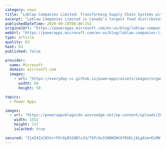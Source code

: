 ```yaml
---
category: news
title: "Loblaw Companies Limited: Transforming Supply Chain Systems with Microsoft Power Platform"
excerpt: "Loblaw Companies Limited is Canada’s largest food distributor and pharmacy leader, the developer of Canada’s top control brand portfolio and most beloved loyalty programs, and a champion for corporate social responsibility. The Supply Chain team used Microsoft Power Platform to rapidly deliver operational"
publishedDateTime: 2020-09-28T08:00:25Z
originalUrl: "https://powerapps.microsoft.com/en-us/blog/loblaw-companies-limited/"
webUrl: "https://powerapps.microsoft.com/en-us/blog/loblaw-companies-limited/"
type: article
quality: 63
heat: 63
published: false

provider:
  name: Microsoft
  domain: microsoft.com
  images:
    - url: "https://everyday-cc.github.io/powerapps/assets/images/organizations/microsoft.com-50x50.jpg"
      width: 50
      height: 50

topics:
  - Power Apps

images:
  - url: "https://powerappsblogscdn.azureedge.net/wp-content/uploads/2020/09/Loblaw_Banner.jpg"
    width: 1552
    height: 717
    isCached: true

secured: "ZjmI4ZxCQYo+rFOr8yB528BlxJU/75P/Go1CWBNIWt8fE6KLj6Lg8im+ELMNtwodFogaKru54NWuSVjABk7qn33wiHEUs/Qr6y59tjJsmYGE6OeUbbwbI0FcIloA1VheTNY68nPEAWYS/pcy0m8JZ+SUOmIecuo9NnLRnX2r6cPrv3AlNXuG+1zms7N2P6lzvUT7Aziq+rMRxqtO/LIuLmLJYNj3nuocJ25dLM9H/A/ha/OJ7J6JlR9xYc8fMHp97OzYcPkwL0HkXDU0L6/4r3DQoMp2fThsPPwLlVWAtY+SB0JE71wQFCOmQ4Vzxmaqo6oyksAYndJPy8spu1S02oU3Gb54kPMsG1Zxqf/sTjY=;IdU09llDQs4oIORawjODKg=="
---
```


